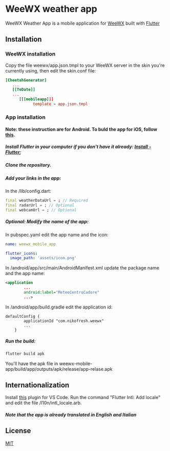 # WeeWX weather app

WeeWX Weather App is a mobile application for [WeeWX](http://weewx.com) built with [Flutter](https://flutter.dev/)

## Installation
### WeeWX installation
Copy the file weewx/app.json.tmpl to your WeeWX server in the skin you're currently using, then edit the skin.conf file:

```conf
[CheetahGenerator]
   ...
   [[ToDate]]
   ...
      [[[mobileapp]]]
            template = app.json.tmpl
```
### App installation
#### Note: these instruction are for Android. To buld the app for iOS, follow [this](https://flutter.dev/docs/deployment/ios). 
##### Install Flutter in your computer if you don't have it already: [Install - Flutter](https://flutter.dev/docs/get-started/install);

##### Clone the repository.

##### Add your links in the app:
In the /lib/config.dart:
```dart
final weatherDataUrl = ; // Required
final radarUrl = ; // Optional
final webcamUrl = ; // Optional
```


##### Optional: Modify the name of the app:
In pubspec.yaml edit the app name and the icon:
```yaml
name: weewx_mobile_app

flutter_icons:
  image_path: 'assets/icon.png'
```
In /android/app/src/main/AndroidManifest.xml update the package name and the app name:
```xml
<application
        ...
        android:label="MeteoCentroCadore"
        ...>
```
In /android/app/build.gradle edit the application id:
```grandle
defaultConfig {
        applicationId "com.nikofresh.weewx"
        ...
    }
```

##### Run the build:
```bash
flutter build apk
```
You'll have the apk file in weewx-mobile-app/build/app/outputs/apk/release/app-relase.apk

## Internationalization
Install [this](https://marketplace.visualstudio.com/items?itemName=localizely.flutter-intl) plugin for VS Code. Run the command "Flutter Intl: Add locale" and edit the file /l10n/intl_locale.arb.
##### Note that the app is already translated in English and Italian

## License
[MIT](https://github.com/NikoFresh/WeeWX-mobile-app/blob/master/license)